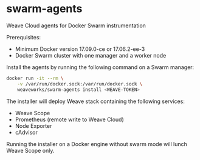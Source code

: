# swarm-agents

Weave Cloud agents for Docker Swarm instrumentation

Prerequisites:

* Minimum Docker version 17.09.0-ce or 17.06.2-ee-3
* Docker Swarm cluster with one manager and a worker node

Install the agents by running the following command on a Swarm manager:

```bash
docker run -it --rm \
    -v /var/run/docker.sock:/var/run/docker.sock \
    weaveworks/swarm-agents install <WEAVE-TOKEN>
```

The installer will deploy Weave stack containing the following services:

* Weave Scope
* Prometheus (remote write to Weave Cloud)
* Node Exporter
* cAdvisor

Running the installer on a Docker engine without swarm mode will lunch Weave Scope only.
